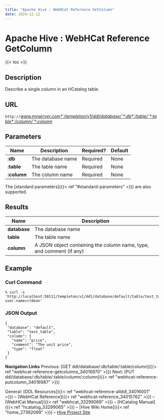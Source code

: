 ```yaml
---
title: "Apache Hive : WebHCat Reference GetColumn"
date: 2024-12-12
---
```


# Apache Hive : WebHCat Reference GetColumn

{{< toc >}}

## Description

Describe a single column in an HCatalog table.

## URL

`http://`*www.myserver.com*`/templeton/v1/ddl/database/`*:db*`/table/`*:table*`/column/`*:column*

## Parameters

| Name | Description | Required? | Default |
| --- | --- | --- | --- |
| **:db** | The database name | Required | None |
| **:table** | The table name | Required | None |
| **:column** | The column name | Required | None |

The [standard parameters]({{< ref "#standard-parameters" >}}) are also supported.

## Results

| Name | Description |
| --- | --- |
| **database** | The database name |
| **table** | The table name |
| **column** | A JSON object containing the column name, type, and comment (if any) |

## Example

### Curl Command

```
% curl -s 'http://localhost:50111/templeton/v1/ddl/database/default/table/test_table/column/price?user.name=ctdean'

```

### JSON Output

```
{
 "database": "default",
 "table": "test_table",
 "column": {
   "name": "price",
   "comment": "The unit price",
   "type": "float"
 }
}

```

  

**Navigation Links**
Previous: [GET ddl/database/:db/table/:table/column]({{< ref "webhcat-reference-getcolumns_34016970" >}}) Next: [PUT ddl/database/:db/table/:table/column/:column]({{< ref "webhcat-reference-putcolumn_34016987" >}})

General: [DDL Resources]({{< ref "webhcat-reference-allddl_34016001" >}}) – [WebHCat Reference]({{< ref "webhcat-reference_34015762" >}}) – [WebHCat Manual]({{< ref "webhcat_33299069" >}}) – [HCatalog Manual]({{< ref "hcatalog_33299065" >}}) – [Hive Wiki Home]({{< ref "home_27362069" >}}) – [Hive Project Site](http://hive.apache.org/)

 

 

